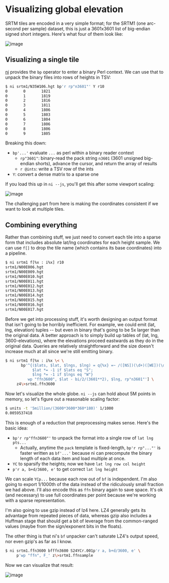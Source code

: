 # Visualizing global elevation
SRTM tiles are encoded in a very simple format; for the SRTM1 (one arc-second
per sample) dataset, this is just a 3601x3601 list of big-endian signed short
integers. Here's what four of them look like:

![image](http://storage5.static.itmages.com/i/17/0517/h_1495052873_3796138_5ed0950cf4.jpeg)

## Visualizing a single tile
[ni](https://github.com/spencertipping/ni) provides the `bp` operator to enter a
binary Perl context. We can use that to unpack the binary files into rows of
heights in TSV:

```sh
$ ni srtm1/N35W106.hgt bp'r rp"n3601"' Y r10
0       0       1821
0       1       1819
0       2       1816
0       3       1811
0       4       1806
0       5       1803
0       6       1804
0       7       1806
0       8       1806
0       9       1805
```

Breaking this down:

- `bp'...'` evaluate `...` as perl within a binary reader context
  - `rp"3601"`: binary-read the pack string `n3601` (3601 unsigned big-endian
    shorts), advance the cursor, and return the array of results
  - `r @ints`: write a TSV row of the ints
- `Y`: convert a dense matrix to a sparse one

If you load this up in `ni --js`, you'll get this after some viewport scaling:

![image](http://storage8.static.itmages.com/i/18/0107/h_1515294960_3694975_44a0e8ba27.png)

The challenging part from here is making the coordinates consistent if we want
to look at multiple tiles.

## Combining everything
Rather than combining stuff, we just need to convert each tile into a sparse
form that includes absolute lat/lng coordinates for each height sample. We can
use `f[]` to drop the tile name (which contains its base coordinates) into a
pipeline.

```sh
$ ni srtm1 f[%x : i%x] r10
srtm1/N00E006.hgt
srtm1/N00E009.hgt
srtm1/N00E010.hgt
srtm1/N00E011.hgt
srtm1/N00E012.hgt
srtm1/N00E013.hgt
srtm1/N00E014.hgt
srtm1/N00E015.hgt
srtm1/N00E016.hgt
srtm1/N00E017.hgt
```

Before we get into processing stuff, it's worth designing an output format that
isn't going to be horribly inefficient. For example, we could emit (lat, lng,
elevation) tuples -- but even in binary that's going to be 5x larger than the
original data. A better approach is to simply build up tables of (lat, lng,
3600-elevations), where the elevations proceed eastwards as they do in the
original data. Queries are relatively straightforward and the size doesn't
increase much at all since we're still emitting binary.

```sh
$ ni srtm1 f[%x : i%x \< \
       bp'^{($lats, $lat, $lngs, $lng) = q{%x} =~ /([NS])(\d+)([WE])(\d+)/;
            $lat *= -1 if $lats eq "S";
            $lng *= -1 if $lngs eq "W"}
          wp "ffn3600", $lat - bi/2/(3601**2), $lng, rp"n3601"'] \
     z4\>srtm1.ffn3600
```

Now let's visualize the whole globe. `ni --js` can hold about 5M points in
memory, so let's figure out a reasonable scaling factor:

```sh
$ units -t '5million/(3600*3600*360*180)' 1/1000
0.0059537418
```

This is enough of a reduction that preprocessing makes sense. Here's the basic
idea:

- `bp'r rp"ffn3600"'` to unpack the format into a single row of `lat lng pts...`
  - Actually, anytime the `pack` template is fixed-length, `bp'r rp"..."'` is
    faster written as `bf'...'` because ni can precompute the binary length of
    each data item and load multiple at once.
- `YC` to sparsify the heights; now we have `lat lng row col height`
- `p'r a, b+d/3600, e'` to get correct `lat lng height`

We can scale `YCp...` because each row out of `bf` is independent. I'm also
going to export 1/1000th of the data instead of the ridiculously small fraction
we had above. I'll also encode this as `ffn` binary again to save space. It's ok
(and necessary) to use full coordinates per point because we're working with a
sparse representation.

I'm also going to use gzip instead of lz4 here. LZ4 generally gets its advantage
from repeated pieces of data, whereas gzip also includes a Huffman stage that
should get a bit of leverage from the common-ranged values (maybe from the
sign/exponent bits in the floats).

The other thing is that ni's `bf` unpacker can't saturate LZ4's output speed,
nor even gzip's as far as I know.

```sh
$ ni srtm1.ffn3600 bfffn3600 S24YCr.001p'r a, b+d/3600, e' \
     p'wp "ffn", F_' z\>srtm1.ffnsample
```

Now we can visualize that result:

![image](http://storage9.static.itmages.com/i/18/0108/h_1515427638_8884282_a0c1c4b469.png)

